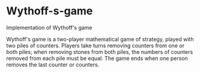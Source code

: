 # Wythoff-s-game
Implementation of Wythoff's game

Wythoff's game is a two-player mathematical game of strategy, played with two piles of counters. Players take turns removing counters from one or both piles; when removing stones from both piles, the numbers of counters removed from each pile must be equal. The game ends when one person removes the last counter or counters.
